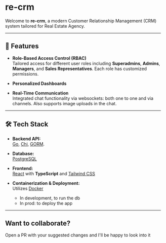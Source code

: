 # re-crm

Welcome to **re-crm**, a modern Customer Relationship Management (CRM) system tailored for Real Estate Agency.


---

## 🌟 Features

- **Role-Based Access Control (RBAC)**  
  Tailored access for different user roles including **Superadmins**, **Admins**, **Managers**, and **Sales Representatives**. Each role has customized permissions.

- **Personalized Dashboards**  

- **Real-Time Communication**  
  Integrated chat functionality via websockets: both one to one and via channels. Also supports image uploads in the chat.

---

## 🛠️ Tech Stack

- **Backend API:**  
  [Go](https://golang.org/), [Chi](https://github.com/go-chi/chi), [GORM](https://gorm.io/).

- **Database:**  
  [PostgreSQL](https://www.postgresql.org/)

- **Frontend:**  
  [React](https://reactjs.org/) with **TypeScript** and [Tailwind CSS](https://tailwindcss.com/)

- **Containerization & Deployment:**  
  Utilizes [Docker](https://www.docker.com/)
  - In development, to run the db
  - In prod: to deploy the app

---

## Want to collaborate?

Open a PR with your suggested changes and I'll be happy to look into it


<!-- ## 🚀 Getting Started

To get a local development environment up and running:

 -->